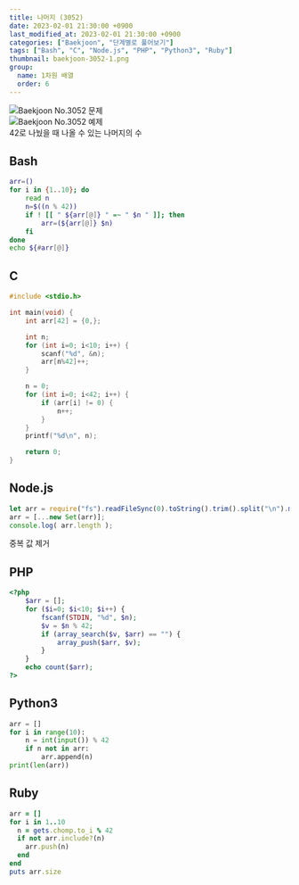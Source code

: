 ```yaml
---
title: 나머지 (3052)
date: 2023-02-01 21:30:00 +0900
last_modified_at: 2023-02-01 21:30:00 +0900
categories: ["Baekjoon", "단계별로 풀어보기"]
tags: ["Bash", "C", "Node.js", "PHP", "Python3", "Ruby"]
thumbnail: baekjoon-3052-1.png
group:
  name: 1차원 배열
  order: 6
---
```


![Baekjoon No.3052 문제](baekjoon-3052-1.png)  
![Baekjoon No.3052 예제](baekjoon-3052-2.png)  
42로 나눴을 때 나올 수 있는 나머지의 수

## Bash
```bash
arr=()
for i in {1..10}; do
	read n
	n=$((n % 42))
	if ! [[ " ${arr[@]} " =~ " $n " ]]; then
		arr=(${arr[@]} $n)
	fi
done
echo ${#arr[@]}
```

## C
```c
#include <stdio.h>

int main(void) {
	int arr[42] = {0,};

	int n;
	for (int i=0; i<10; i++) {
		scanf("%d", &n);
		arr[n%42]++;
	}

	n = 0;
	for (int i=0; i<42; i++) {
		if (arr[i] != 0) {
			n++;
		}
	}
	printf("%d\n", n);

	return 0;
}
```

## Node.js
```javascript
let arr = require("fs").readFileSync(0).toString().trim().split("\n").map(x => Number(x) % 42);
arr = [...new Set(arr)];
console.log( arr.length );
```
중복 값 제거

## PHP
```php
<?php
	$arr = [];
	for ($i=0; $i<10; $i++) {
		fscanf(STDIN, "%d", $n);
		$v = $n % 42;
		if (array_search($v, $arr) == "") {
			array_push($arr, $v);
		}
	}
	echo count($arr);
?>
```

## Python3
```python
arr = []
for i in range(10):
    n = int(input()) % 42
    if n not in arr:
        arr.append(n)
print(len(arr))
```

## Ruby
```ruby
arr = []
for i in 1..10
  n = gets.chomp.to_i % 42
  if not arr.include?(n)
    arr.push(n)
  end
end
puts arr.size
```
